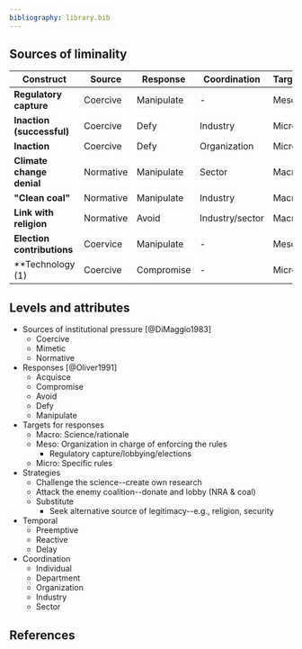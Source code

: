 ```yaml
---
bibliography: library.bib
---
```


## Sources of liminality

Construct                   | Source    | Response      | Coordination      | Target    | Strategy      | Temporal 
------                      | ---       | ---           | ---               | ---       | ---           | ---
**Regulatory capture**      | Coercive  | Manipulate    | -                 | Meso      | Attack        | Preemptive
**Inaction (successful)**   | Coercive  | Defy          | Industry          | Micro     | -             | Reactive
**Inaction**                | Coercive  | Defy          | Organization      | Micro     | -             | Reactive
**Climate change denial**   | Normative | Manipulate    | Sector            | Macro     | Challenge     | Preemptive
**"Clean coal"**            | Normative | Manipulate    | Industry          | Macro     | Challenge     | Reactive
**Link with religion**      | Normative | Avoid         | Industry/sector   | Macro     | Substitute    | Preemptive
**Election contributions**  | Coervice  | Manipulate    | -                 | Meso      | Attack        | Preemptive/delay/reactive
**Technology (1)            | Coercive  | Compromise    | -                 | Micro     | -             | Reactive/delay

## Levels and attributes

* Sources of institutional pressure [@DiMaggio1983]
    * Coercive
    * Mimetic
    * Normative
* Responses [@Oliver1991]
    * Acquisce
    * Compromise
    * Avoid
    * Defy
    * Manipulate
* Targets for responses
    * Macro: Science/rationale
    * Meso: Organization in charge of enforcing the rules
        * Regulatory capture/lobbying/elections
    * Micro: Specific rules
* Strategies
    * Challenge the science--create own research
    * Attack the enemy coalition--donate and lobby (NRA & coal)
    * Substitute
        * Seek alternative source of legitimacy--e.g., religion, security 
* Temporal
    * Preemptive
    * Reactive
    * Delay
* Coordination
    * Individual
    * Department
    * Organization
    * Industry
    * Sector

## References
